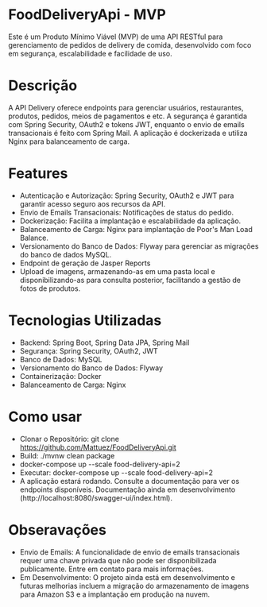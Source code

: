 # FoodDeliveryApi - MVP
Este é um Produto Mínimo Viável (MVP) de uma API RESTful para gerenciamento de pedidos de delivery de comida, desenvolvido com foco em segurança, escalabilidade e facilidade de uso.

# Descrição
A API Delivery oferece endpoints para gerenciar usuários, restaurantes, produtos, pedidos, meios de pagamentos e etc. A segurança é garantida com Spring Security, OAuth2 e tokens JWT, enquanto o envio de emails transacionais é feito com Spring Mail. A aplicação é dockerizada e utiliza Nginx para balanceamento de carga.

# Features
- Autenticação e Autorização: Spring Security, OAuth2 e JWT para garantir acesso seguro aos recursos da API.
- Envio de Emails Transacionais: Notificações de status do pedido.
- Dockerização: Facilita a implantação e escalabilidade da aplicação.
- Balanceamento de Carga: Nginx para implantação de Poor's Man Load Balance.
- Versionamento do Banco de Dados: Flyway para gerenciar as migrações do banco de dados MySQL.
- Endpoint de geração de Jasper Reports
- Upload de imagens, armazenando-as em uma pasta local e disponibilizando-as para consulta posterior, facilitando a gestão de fotos de produtos.

# Tecnologias Utilizadas
- Backend: Spring Boot, Spring Data JPA, Spring Mail
- Segurança: Spring Security, OAuth2, JWT
- Banco de Dados: MySQL
- Versionamento do Banco de Dados: Flyway
- Containerização: Docker
- Balanceamento de Carga: Nginx

# Como usar
- Clonar o Repositório: git clone https://github.com/Mattuez/FoodDeliveryApi.git
- Build: ./mvnw clean package
- docker-compose up --scale food-delivery-api=2
- Executar: docker-compose up --scale food-delivery-api=2
- A aplicação estará rodando. Consulte a documentação para ver os endpoints disponíveis. Documentação ainda em desenvolvimento (http://localhost:8080/swagger-ui/index.html).

# Obseravações
- Envio de Emails: A funcionalidade de envio de emails transacionais requer uma chave privada que não pode ser disponibilizada publicamente. Entre em contato para mais informações.
- Em Desenvolvimento: O projeto ainda está em desenvolvimento e futuras melhorias incluem a migração do armazenamento de imagens para Amazon S3 e a implantação em produção na nuvem.
